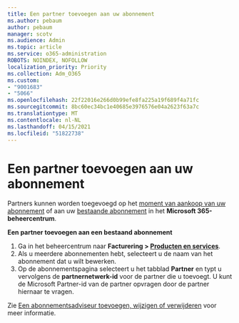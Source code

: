 ```yaml
---
title: Een partner toevoegen aan uw abonnement
ms.author: pebaum
author: pebaum
manager: scotv
ms.audience: Admin
ms.topic: article
ms.service: o365-administration
ROBOTS: NOINDEX, NOFOLLOW
localization_priority: Priority
ms.collection: Adm_O365
ms.custom:
- "9001683"
- "5066"
ms.openlocfilehash: 22f22016e266d0b99efe8fa225a19f689f4a71fc
ms.sourcegitcommit: 8bc60ec34bc1e40685e3976576e04a2623f63a7c
ms.translationtype: MT
ms.contentlocale: nl-NL
ms.lasthandoff: 04/15/2021
ms.locfileid: "51822738"
---
```

# <a name="add-a-partner-to-your-subscription"></a>Een partner toevoegen aan uw abonnement

Partners kunnen worden toegevoegd op het [moment van aankoop van uw abonnement](https://docs.microsoft.com/microsoft-365/admin/misc/add-partner?view=o365-worldwide#add-a-partner-at-the-time-of-purchase) of aan uw [bestaande abonnement](https://docs.microsoft.com/microsoft-365/admin/misc/add-partner?view=o365-worldwide#add-a-partner-to-an-existing-subscription) in het **Microsoft 365-beheercentrum**.

**Een partner toevoegen aan een bestaand abonnement**

1. Ga in het beheercentrum naar **Facturering > [Producten en services](https://go.microsoft.com/fwlink/p/?linkid=842054)**. 
2. Als u meerdere abonnementen hebt, selecteert u de naam van het abonnement dat u wilt bewerken. 
3. Op de abonnementspagina selecteert u het tabblad **Partner** en typt u vervolgens de **partnernetwerk-id** voor de partner die u toevoegt. U kunt de Microsoft Partner-id van de partner opvragen door de partner hiernaar te vragen. 

Zie [Een abonnementsadviseur toevoegen, wijzigen of verwijderen](https://docs.microsoft.com/microsoft-365/admin/misc/add-partner) voor meer informatie. 
